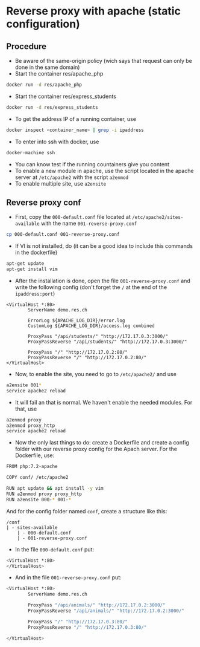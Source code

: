 # Reverse proxy with apache (static configuration)

## Procedure

* Be aware of the same-origin policy (wich says that request can only be done in the same domain)
* Start the container res/apache_php
```sh
docker run -d res/apache_php
```
* Start the container res/express_students
```sh
docker run -d res/express_students
```
* To get the address IP of a running container, use
```sh
docker inspect <container_name> | grep -i ipaddress
```
* To enter into ssh with docker, use
```sh
docker-machine ssh
```
* You can know test if the running countainers give you content
* To enable a new module in apache, use the script located in the apache server at `/etc/apache2` with the script `a2enmod`
* To enable multiple site, use `a2ensite`

## Reverse proxy conf

* First, copy the `000-default.conf` file located at `/etc/apache2/sites-available` with the name `001-reverse-proxy.conf`
```sh
cp 000-default.conf 001-reverse-proxy.conf
```
* If VI is not installed, do (it can be a good idea to include this commands in the dockerfile)
```sh
apt-get update
apt-get install vim
```
* After the installation is done, open the file `001-reverse-proxy.conf` and write the following config (don't forget the `/` at the end of the `ipaddress:port`)
```
<VirtualHost *:80>
        ServerName demo.res.ch

        ErrorLog ${APACHE_LOG_DIR}/error.log
        CustomLog ${APACHE_LOG_DIR}/access.log combined

        ProxyPass "/api/students/" "http://172.17.0.3:3000/"
        ProxyPassReverse "/api/students/" "http://172.17.0.3:3000/"

        ProxyPass "/" "http://172.17.0.2:80/"
        ProxyPassReverse "/" "http://172.17.0.2:80/"
</VirtualHost>
```
* Now, to enable the site, you need to go to `/etc/apache2/` and use
```sh
a2ensite 001*
service apache2 reload
```
* It will fail an that is normal. We haven't enable the needed modules. For that, use
```sh
a2enmod proxy
a2enmod proxy_http
service apache2 reload
```
* Now the only last things to do: create a Dockerfile and create a config folder with our reverse proxy config for the Apach server. For the Dockerfile, use:
```sh
FROM php:7.2-apache

COPY conf/ /etc/apache2

RUN apt update && apt install -y vim
RUN a2enmod proxy proxy_http
RUN a2ensite 000-* 001-*
```
And for the config folder named `conf`, create a structure like this:
```
/conf
| - sites-available
    | - 000-default.conf
    | - 001-reverse-proxy.conf
```
* In the file `000-default.conf` put:
```sh
<VirtualHost *:80>
</VirtualHost>
```
* And in the file `001-reverse-proxy.conf` put:
```sh
<VirtualHost *:80>
        ServerName demo.res.ch

        ProxyPass "/api/animals/" "http://172.17.0.2:3000/"
        ProxyPassReverse "/api/animals/" "http://172.17.0.2:3000/"

        ProxyPass "/" "http://172.17.0.3:80/"
        ProxyPassReverse "/" "http://172.17.0.3:80/"

</VirtualHost>
```